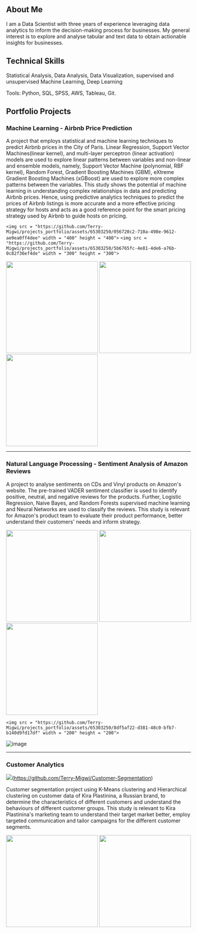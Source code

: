 ## About Me
I am a Data Scientist with three years of experience leveraging data analytics to inform the decision-making process for businesses. My general interest is to explore and analyse tabular and text data to obtain actionable insights for businesses. 

## Technical Skills
Statistical Analysis, Data Analysis, Data Visualization, supervised and unsupervised Machine Learning, Deep Learning

Tools: Python, SQL, SPSS, AWS, Tableau, Git.

## Portfolio Projects

### Machine Learning - Airbnb Price Prediction
A project that employs statistical and machine learning techniques to predict Airbnb prices in the City of Paris. Linear Regression, Support Vector Machines(linear kernel), and multi-layer perceptron (linear activation) models are used to explore linear patterns between variables and non-linear and ensemble models, namely, Support Vector Machine (polynomial, RBF kernel), Random Forest, Gradient Boosting Machines (GBM), eXtreme Gradient Boosting Machines (xGBoost) are used to explore more complex patterns between the variables. This study shows the potential of machine learning in understanding complex relationships in data and predicting Airbnb prices. Hence, using predictive analytics techniques to predict the prices of Airbnb listings is more accurate and a more effective pricing strategy for hosts and acts as a good reference point for the smart pricing strategy used by Airbnb to guide hosts on pricing. 

`<img src = "https://github.com/Terry-Migwi/projects_portfolio/assets/65303250/056720c2-710a-498e-9612-ae9ea0ff4dee" width = "400" height = "400">`
`<img src = "https://github.com/Terry-Migwi/projects_portfolio/assets/65303250/5b6765fc-4e81-4de6-a76b-0c82f36ef4de" width = "300" height = "300">`

<img src = "https://github.com/Terry-Migwi/projects_portfolio/assets/65303250/69799941-5b30-47ce-9d21-fef04766edb3" width = "250" height = "250">
<img src = "https://github.com/Terry-Migwi/projects_portfolio/assets/65303250/72a2c1dc-ed25-48ed-a4d3-cfff7de5bbb6" width = "250" height = "250">
<img src = "https://github.com/Terry-Migwi/projects_portfolio/assets/65303250/0c41b3be-412a-44d1-984e-4b481c38ba1f" width = "250" height = "250">

--------------------------------------------------------------------------------------------------------------------------------------------------------------------------------------------------------------------
### Natural Language Processing - Sentiment Analysis of Amazon Reviews
A project to analyse sentiments on CDs and Vinyl products on Amazon's website. The pre-trained VADER sentiment classifier is used to identify positive, neutral, and negative reviews for the products. Further, Logistic Regression, Naive Bayes, and Random Forests supervised machine learning and Neural Networks are used to classify the reviews. This study is relevant for Amazon's product team to evaluate their product performance, better understand their customers' needs and inform strategy. 

<img src = "https://github.com/Terry-Migwi/projects_portfolio/assets/65303250/c0ee1a80-245d-4850-98ec-281d375bd6df" width = "250" height = "250"> 
<img src = "https://github.com/Terry-Migwi/projects_portfolio/assets/65303250/b0e8cb64-9acc-453c-a946-2fbae66d2c38" width = "250" height = "250"> 
<img src = "https://github.com/Terry-Migwi/projects_portfolio/assets/65303250/2421b29f-42a9-4482-823a-b1150692a78a" width = "250" height = "250">

`<img src = "https://github.com/Terry-Migwi/projects_portfolio/assets/65303250/8df5af22-d381-48c0-bfb7-b140d9fd17df" width = "200" height = "200">` 

![image](https://github.com/Terry-Migwi/projects_portfolio/assets/65303250/1d63f2ef-c8f1-4415-83dc-78fa64b21aaa)


--------------------------------------------------------------------------------------------------------------------------------------------------------------------------------------------------------------------

### Customer Analytics

<img src = "https://github.com/Terry-Migwi/projects_portfolio/assets/65303250/1edb7bdf-8812-4092-9116-35b4b7193bd3">(https://github.com/Terry-Migwi/Customer-Segmentation)

Customer segmentation project using K-Means clustering and Hierarchical clustering on customer data of Kira Plastinina, a Russian brand, to determine the characteristics of different customers and understand the behaviours of different customer groups. This study is relevant to Kira Plastinina's marketing team to understand their target market better, employ targeted communication and tailor campaigns for the different customer segments. 

<img src = "https://github.com/Terry-Migwi/projects_portfolio/assets/65303250/3f5e50f2-41ec-4d2a-918f-12b055303cdb" width = "250" height = "250"> 
<img src = "https://github.com/Terry-Migwi/projects_portfolio/assets/65303250/af98fc9b-1014-4019-ad77-ae3024865163" width = "250" height = "250"> 

